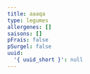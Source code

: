 ```yaml
---
title: aaaqa
type: legumes
allergenes: []
saisons: []
pFrais: false
pSurgel: false
uuid:
  '{ uuid_short }': null
---
```


